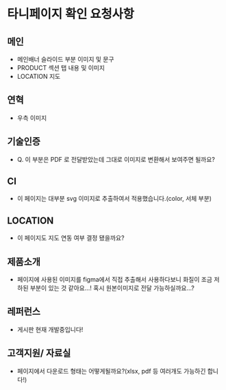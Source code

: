 # 타니페이지 확인 요청사항

## 메인

- 메인배너 슬라이드 부분 이미지 및 문구
- PRODUCT 섹션 탭 내용 및 이미지
- LOCATION 지도

## 연혁

- 우측 이미지

## 기술인증

- Q. 이 부분은 PDF 로 전달받았는데 그대로 이미지로 변환해서 보여주면 될까요?

## CI

- 이 페이지는 대부분 svg 이미지로 추출하여서 적용했습니다.(color, 서체 부분)

## LOCATION

- 이 페이지도 지도 연동 여부 결정 됐을까요?

## 제품소개

- 페이지에 사용된 이미지를 figma에서 직접 추출해서 사용하다보니 화질이 조금 저하된 부분이 있는 것 같아요...! 혹시 원본이미지로 전달 가능하실까요...?

## 레퍼런스

- 게시판 현재 개발중입니다!

## 고객지원/ 자료실

- 페이지에서 다운로드 형태는 어떻게될까요?(xlsx, pdf 등 여러개도 가능하긴 합니다!)